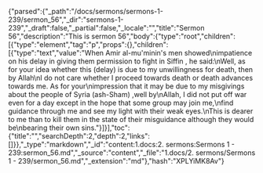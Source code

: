 {"parsed":{"_path":"/docs/sermons/sermons-1-239/sermon_56","_dir":"sermons-1-239","_draft":false,"_partial":false,"_locale":"","title":"Sermon 56","description":"This is sermon 56","body":{"type":"root","children":[{"type":"element","tag":"p","props":{},"children":[{"type":"text","value":"When Amir al-mu'minin's men showed\nimpatience on his delay in giving them permission to fight in Siffin , he said:\nWell, as for your idea whether this (delay) is due to my unwillingness for death, then by Allah\nI do not care whether I proceed towards death or death advances towards me. As for your\nimpression that it may be due to my misgivings about the people of Syria (ash-Sham) ,well by\nAllah, I did not put off war even for a day except in the hope that some group may join me,\nfind guidance through me and see my light with their weak eyes.\nThis is dearer to me than to kill them in the state of their misguidance although they would be\nbearing their own sins."}]}],"toc":{"title":"","searchDepth":2,"depth":2,"links":[]}},"_type":"markdown","_id":"content:1.docs:2. sermons:Sermons 1 - 239:sermon_56.md","_source":"content","_file":"1.docs/2. sermons/Sermons 1 - 239/sermon_56.md","_extension":"md"},"hash":"XPLYiMK8Av"}